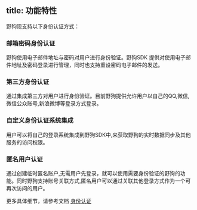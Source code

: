 title: 功能特性
---

野狗现支持以下身份认证方式：


### 邮箱密码身份认证
野狗使用电子邮件地址与密码对用户进行身份验证。野狗SDK 提供对使用电子邮件地址及密码登录进行管理，同时也支持重设密码电子邮件的发送。



### 第三方身份认证

通过集成第三方对用户进行身份验证。目前野狗提供允许用户以自己的QQ,微信,微信公众账号,新浪微博等登录方式登录。



### 自定义身份认证系统集成

用户可以将自己的登录系统集成到野狗SDK中,来获取野狗的实时数据同步及其他服务的访问权限。



### 匿名用户认证

通过创建临时匿名账户,无需用户先登录，就可以使用需要身份验证的野狗的功能。同时野狗支持账号关联方式,匿名用户可以通过关联其他登录方式作为一个可再次访问的用户。

更多具体细节，请参考文档 [身份认证](/auth/core/concept.html)

